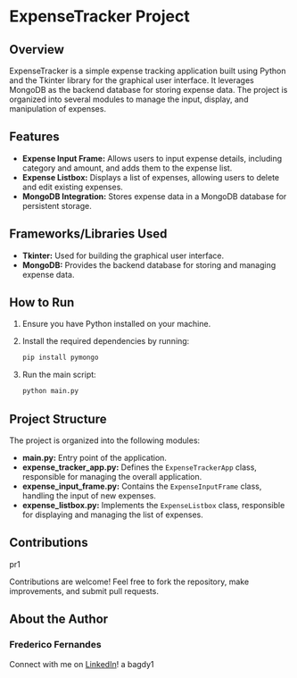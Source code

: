# ExpenseTracker Project

## Overview

ExpenseTracker is a simple expense tracking application built using Python and the Tkinter library for the graphical user interface. It leverages MongoDB as the backend database for storing expense data. The project is organized into several modules to manage the input, display, and manipulation of expenses.

## Features

- **Expense Input Frame:** Allows users to input expense details, including category and amount, and adds them to the expense list.
- **Expense Listbox:** Displays a list of expenses, allowing users to delete and edit existing expenses.
- **MongoDB Integration:** Stores expense data in a MongoDB database for persistent storage.

## Frameworks/Libraries Used

- **Tkinter:** Used for building the graphical user interface.
- **MongoDB:** Provides the backend database for storing and managing expense data.

## How to Run

1. Ensure you have Python installed on your machine.
2. Install the required dependencies by running:

    ```bash
    pip install pymongo
    ```

3. Run the main script:

    ```bash
    python main.py
    ```

## Project Structure

The project is organized into the following modules:

- **main.py:** Entry point of the application.
- **expense_tracker_app.py:** Defines the `ExpenseTrackerApp` class, responsible for managing the overall application.
- **expense_input_frame.py:** Contains the `ExpenseInputFrame` class, handling the input of new expenses.
- **expense_listbox.py:** Implements the `ExpenseListbox` class, responsible for displaying and managing the list of expenses.

## Contributions

pr1

Contributions are welcome! Feel free to fork the repository, make improvements, and submit pull requests.

## About the Author

### Frederico Fernandes

Connect with me on [LinkedIn](https://www.linkedin.com/in/f-fernandes/)!
a
bagdy1
